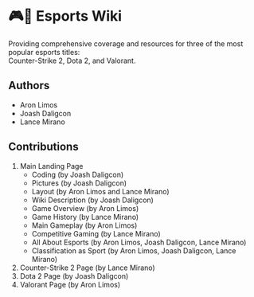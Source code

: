 # 🎮📖 Esports Wiki

Providing comprehensive coverage and resources for three of the most popular esports titles:  
Counter-Strike 2, Dota 2, and Valorant.

## Authors

- Aron Limos
- Joash Daligcon
- Lance Mirano

## Contributions

1. Main Landing Page
   - Coding (by Joash Daligcon)
   - Pictures (by Joash Daligcon)
   - Layout (by Aron Limos and Lance Mirano)
   - Wiki Description (by Joash Daligcon) 
   - Game Overview (by Aron Limos)
   - Game History (by Lance Mirano)
   - Main Gameplay (by Aron Limos)
   - Competitive Gaming (by Lance Mirano)
   - All About Esports (by Aron Limos, Joash Daligcon, Lance Mirano)
   - Classification as Sport (by Aron Limos, Joash Daligcon, Lance Mirano)
2. Counter-Strike 2 Page (by Lance Mirano)
3. Dota 2 Page (by Joash Daligcon)
4. Valorant Page (by Aron Limos)

